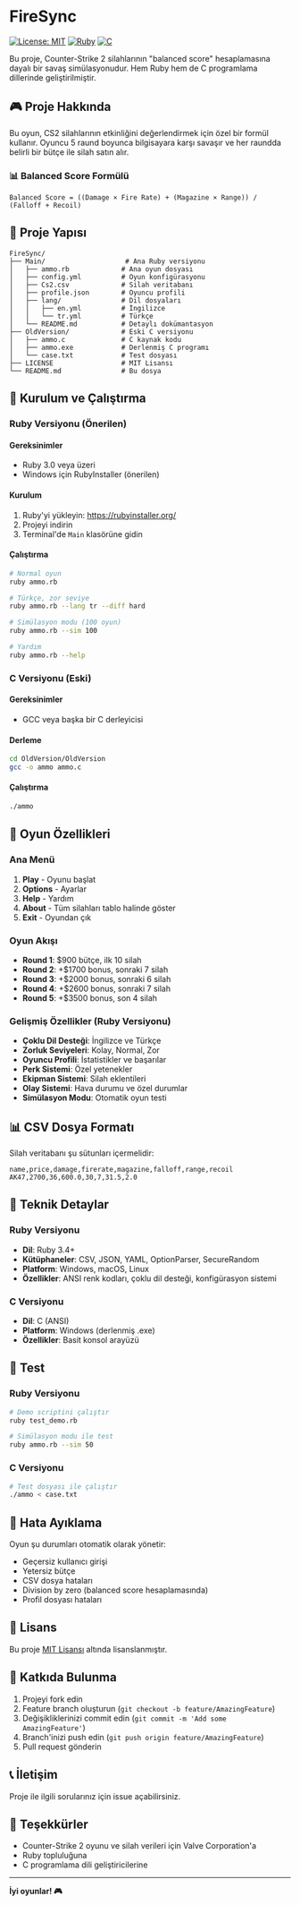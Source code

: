 # FireSync

[![License: MIT](https://img.shields.io/badge/License-MIT-yellow.svg)](https://opensource.org/licenses/MIT)
[![Ruby](https://img.shields.io/badge/Ruby-3.0+-red.svg)](https://www.ruby-lang.org/)
[![C](https://img.shields.io/badge/C-Standard-blue.svg)](<https://en.wikipedia.org/wiki/C_(programming_language)>)

Bu proje, Counter-Strike 2 silahlarının "balanced score" hesaplamasına dayalı bir savaş simülasyonudur. Hem Ruby hem de C programlama dillerinde geliştirilmiştir.

## 🎮 Proje Hakkında

Bu oyun, CS2 silahlarının etkinliğini değerlendirmek için özel bir formül kullanır. Oyuncu 5 raund boyunca bilgisayara karşı savaşır ve her raundda belirli bir bütçe ile silah satın alır.

### 📊 Balanced Score Formülü

```
Balanced Score = ((Damage × Fire Rate) + (Magazine × Range)) / (Falloff + Recoil)
```

## 📁 Proje Yapısı

```
FireSync/
├── Main/                    # Ana Ruby versiyonu
│   ├── ammo.rb             # Ana oyun dosyası
│   ├── config.yml          # Oyun konfigürasyonu
│   ├── Cs2.csv             # Silah veritabanı
│   ├── profile.json        # Oyuncu profili
│   ├── lang/               # Dil dosyaları
│   │   ├── en.yml          # İngilizce
│   │   └── tr.yml          # Türkçe
│   └── README.md           # Detaylı dokümantasyon
├── OldVersion/             # Eski C versiyonu
│   ├── ammo.c              # C kaynak kodu
│   ├── ammo.exe            # Derlenmiş C programı
│   └── case.txt            # Test dosyası
├── LICENSE                 # MIT Lisansı
└── README.md               # Bu dosya
```

## 🚀 Kurulum ve Çalıştırma

### Ruby Versiyonu (Önerilen)

#### Gereksinimler

- Ruby 3.0 veya üzeri
- Windows için RubyInstaller (önerilen)

#### Kurulum

1. Ruby'yi yükleyin: https://rubyinstaller.org/
2. Projeyi indirin
3. Terminal'de `Main` klasörüne gidin

#### Çalıştırma

```bash
# Normal oyun
ruby ammo.rb

# Türkçe, zor seviye
ruby ammo.rb --lang tr --diff hard

# Simülasyon modu (100 oyun)
ruby ammo.rb --sim 100

# Yardım
ruby ammo.rb --help
```

### C Versiyonu (Eski)

#### Gereksinimler

- GCC veya başka bir C derleyicisi

#### Derleme

```bash
cd OldVersion/OldVersion
gcc -o ammo ammo.c
```

#### Çalıştırma

```bash
./ammo
```

## 🎯 Oyun Özellikleri

### Ana Menü

1. **Play** - Oyunu başlat
2. **Options** - Ayarlar
3. **Help** - Yardım
4. **About** - Tüm silahları tablo halinde göster
5. **Exit** - Oyundan çık

### Oyun Akışı

- **Round 1**: $900 bütçe, ilk 10 silah
- **Round 2**: +$1700 bonus, sonraki 7 silah
- **Round 3**: +$2000 bonus, sonraki 6 silah
- **Round 4**: +$2600 bonus, sonraki 7 silah
- **Round 5**: +$3500 bonus, son 4 silah

### Gelişmiş Özellikler (Ruby Versiyonu)

- **Çoklu Dil Desteği**: İngilizce ve Türkçe
- **Zorluk Seviyeleri**: Kolay, Normal, Zor
- **Oyuncu Profili**: İstatistikler ve başarılar
- **Perk Sistemi**: Özel yetenekler
- **Ekipman Sistemi**: Silah eklentileri
- **Olay Sistemi**: Hava durumu ve özel durumlar
- **Simülasyon Modu**: Otomatik oyun testi

## 📊 CSV Dosya Formatı

Silah veritabanı şu sütunları içermelidir:

```csv
name,price,damage,firerate,magazine,falloff,range,recoil
AK47,2700,36,600.0,30,7,31.5,2.0
```

## 🔧 Teknik Detaylar

### Ruby Versiyonu

- **Dil**: Ruby 3.4+
- **Kütüphaneler**: CSV, JSON, YAML, OptionParser, SecureRandom
- **Platform**: Windows, macOS, Linux
- **Özellikler**: ANSI renk kodları, çoklu dil desteği, konfigürasyon sistemi

### C Versiyonu

- **Dil**: C (ANSI)
- **Platform**: Windows (derlenmiş .exe)
- **Özellikler**: Basit konsol arayüzü

## 🧪 Test

### Ruby Versiyonu

```bash
# Demo scriptini çalıştır
ruby test_demo.rb

# Simülasyon modu ile test
ruby ammo.rb --sim 50
```

### C Versiyonu

```bash
# Test dosyası ile çalıştır
./ammo < case.txt
```

## 🐛 Hata Ayıklama

Oyun şu durumları otomatik olarak yönetir:

- Geçersiz kullanıcı girişi
- Yetersiz bütçe
- CSV dosya hataları
- Division by zero (balanced score hesaplamasında)
- Profil dosyası hataları

## 📝 Lisans

Bu proje [MIT Lisansı](LICENSE) altında lisanslanmıştır.

## 🤝 Katkıda Bulunma

1. Projeyi fork edin
2. Feature branch oluşturun (`git checkout -b feature/AmazingFeature`)
3. Değişikliklerinizi commit edin (`git commit -m 'Add some AmazingFeature'`)
4. Branch'inizi push edin (`git push origin feature/AmazingFeature`)
5. Pull request gönderin

## 📞 İletişim

Proje ile ilgili sorularınız için issue açabilirsiniz.

## 🙏 Teşekkürler

- Counter-Strike 2 oyunu ve silah verileri için Valve Corporation'a
- Ruby topluluğuna
- C programlama dili geliştiricilerine

---

**İyi oyunlar! 🎮**
